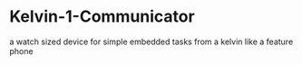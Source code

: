 # Kelvin-1-Communicator
a watch sized device for simple embedded tasks from a kelvin like a feature phone
